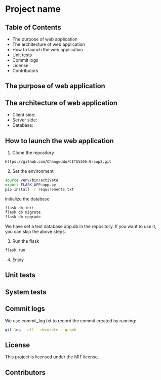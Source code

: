 # Project name

## Table of Contents

- The purpose of web application
- The architecture of web application
- How to launch the web application
- Unit tests
- Commit logs
- License
- Contributors

## The purpose of web application

## The architecture of web application

- Client side:
- Server side:
- Database:

## How to launch the web application

1. Clone the repository

```bash
https://github.com/ChangwuWu/CITS5206-Group3.git
```

2. Set the environment

```bash
source venv/bin/activate
export FLASK_APP=app.py
pip install -r requirements.txt

```

initialize the database

```bash
flask db init
flask db migrate
flask db upgrade
```

We have set a test database app.db in the repository. If you want to use it, you can skip the above steps.

3. Run the flask

```bash
flask run
```

4. Enjoy

## Unit tests

## System tests

## Commit logs

We use commit_log.txt to record the commit created by running:

```bash
git log -–all -–decorate -–graph
```

## License

This project is licensed under the MIT license.

## Contributors
